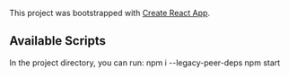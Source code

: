 This project was bootstrapped with [Create React App](https://github.com/facebook/create-react-app).

## Available Scripts

In the project directory, you can run:
npm i --legacy-peer-deps
npm start

